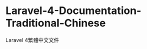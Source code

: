 Laravel-4-Documentation-Traditional-Chinese
===========================================

Laravel 4繁體中文文件
